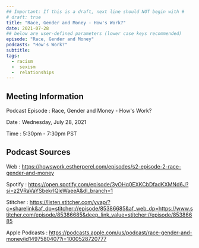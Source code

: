 ```yaml
---
## Important: If this is a draft, next line should NOT begin with #
# draft: true
title: "Race, Gender and Money - How's Work?"
date: 2021-07-28
## below are user-defined parameters (lower case keys recommended)
episode: "Race, Gender and Money"
podcasts: "How's Work?"
subtitle:
tags:
  - racism
  -  sexism
  -  relationships
---
```


## Meeting Information

Podcast Episode
:   Race, Gender and Money - How's Work?

Date
:   Wednesday, July 28, 2021

Time
:   5:30pm - 7:30pm PST

## Podcast Sources

Web
:   https://howswork.estherperel.com/episodes/s2-episode-2-race-gender-and-money

Spotify
:   https://open.spotify.com/episode/3yOHq0EXKCbDfadKXMNd6J?si=z2VRaVaYSbekrIQleWaeeA&dl_branch=1

Stitcher
:   https://listen.stitcher.com/yvap/?c=sharelink&af_dp=stitcher://episode/85386685&af_web_dp=https://www.stitcher.com/episode/85386685&deep_link_value=stitcher://episode/85386685

Apple Podcasts
:   https://podcasts.apple.com/us/podcast/race-gender-and-money/id1497580407?i=1000528720777

